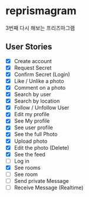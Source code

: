 # reprismagram
3번째 다시 해보는 프리즈마그램

## User Stories

- [x] Create account
- [x] Request Secret
- [x] Confirm Secret (Login)
- [x] Like / Unlike a photo
- [x] Comment on a photo
- [x] Search by user
- [x] Search by location
- [x] Follow / Unfollow User
- [x] Edit my profile
- [x] See My profile
- [x] See user profile
- [x] See the full Photo
- [x] Upload photo
- [x] Edit the photo (Delete)
- [x] See the feed
- [ ] Log in
- [x] See rooms
- [ ] See room
- [ ] Send private Message
- [ ] Receive Message (Realtime)